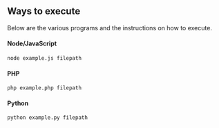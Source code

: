 ## Ways to execute
Below are the various programs and the instructions on how to execute.

#### Node/JavaScript
```
node example.js filepath
```

#### PHP
```
php example.php filepath
```

#### Python
```
python example.py filepath
```
